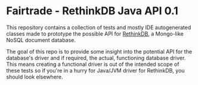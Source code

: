 Fairtrade - RethinkDB Java API 0.1
==================================

This repository contains a collection of tests and mostly IDE autogenerated classes made to prototype the possible API
for [RethinkDB](http://www.rethinkdb.com/), a Mongo-like NoSQL document database.

The goal of this repo is to provide some insight into the potential API for the database's driver and if required,
the actual, functioning database driver. This means creating a functional driver is out of the intended scope of these
tests so if you're in a hurry for Java/JVM driver for RethinkDB, you should look elsewhere.